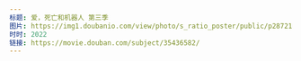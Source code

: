 ```yaml
---
标题: 爱，死亡和机器人 第三季
图片: https://img1.doubanio.com/view/photo/s_ratio_poster/public/p2872163998.jpg
时时: 2022
链接: https://movie.douban.com/subject/35436582/
---
```

